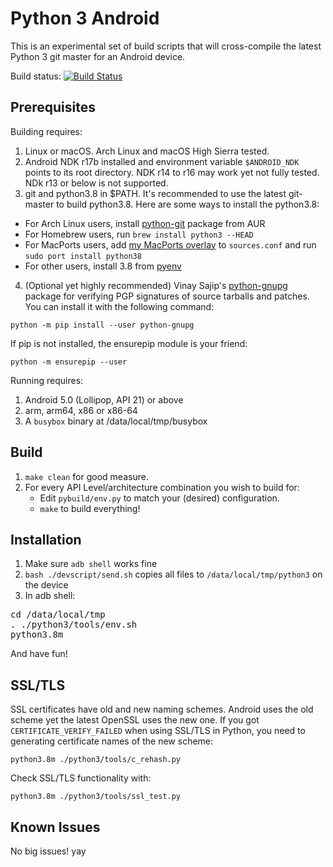Python 3 Android
================

This is an experimental set of build scripts that will cross-compile the latest Python 3 git master for an Android device.

Build status: [![Build Status](https://travis-ci.org/yan12125/python3-android.svg?branch=master)](https://travis-ci.org/yan12125/python3-android)

Prerequisites
-------------

Building requires:

1. Linux or macOS. Arch Linux and macOS High Sierra tested.
2. Android NDK r17b installed and environment variable ``$ANDROID_NDK`` points to its root directory. NDK r14 to r16 may work yet not fully tested. NDk r13 or below is not supported.
3. git and python3.8 in $PATH. It's recommended to use the latest git-master to build python3.8. Here are some ways to install the python3.8:
* For Arch Linux users, install [python-git](https://aur.archlinux.org/packages/python-git) package from AUR
* For Homebrew users, run ```brew install python3 --HEAD```
* For MacPorts users, add [my MacPorts overlay](https://gitlab.com/yan12125/macports-overlay) to ``sources.conf`` and run ```sudo port install python38```
* For other users, install 3.8 from [pyenv](https://github.com/yyuu/pyenv)
4. (Optional yet highly recommended) Vinay Sajip's [python-gnupg](https://bitbucket.org/vinay.sajip/python-gnupg) package for verifying PGP signatures of source tarballs and patches. You can install it with the following command:
```
python -m pip install --user python-gnupg
```
If pip is not installed, the ensurepip module is your friend:
```
python -m ensurepip --user
```

Running requires:

1. Android 5.0 (Lollipop, API 21) or above
2. arm, arm64, x86 or x86-64
3. A `busybox` binary at /data/local/tmp/busybox

Build
-----

1. `make clean` for good measure.
2. For every API Level/architecture combination you wish to build for:
   * Edit `pybuild/env.py` to match your (desired) configuration.
   * `make` to build everything!


Installation
------------

1. Make sure `adb shell` works fine
2. ```bash ./devscript/send.sh``` copies all files to ```/data/local/tmp/python3``` on the device
3. In adb shell:
<pre>
cd /data/local/tmp
. ./python3/tools/env.sh
python3.8m
</pre>
   And have fun!

SSL/TLS
-------
SSL certificates have old and new naming schemes. Android uses the old scheme yet the latest OpenSSL uses the new one. If you got ```CERTIFICATE_VERIFY_FAILED``` when using SSL/TLS in Python, you need to generating certificate names of the new scheme:
```
python3.8m ./python3/tools/c_rehash.py
```
Check SSL/TLS functionality with:
```
python3.8m ./python3/tools/ssl_test.py
```


Known Issues
------------

No big issues! yay
